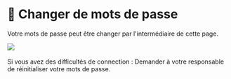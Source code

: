 # 🔑 Changer de mots de passe

Votre mots de passe peut être changer par l'intermédiaire de cette page.

![](<../.gitbook/assets/Capture d’écran 2022-06-24 à 00.37.50.png>)

Si vous avez des difficultés de connection : Demander à votre responsable de réinitialiser votre mots de passe.
